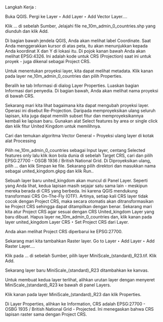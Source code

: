 Langkah Kerja :

Buka QGIS. Pergi ke Layer ‣ Add Layer ‣ Add Vector Layer….

Klik … di sebelah Sumber, Jelajahi file ne_10m_admin_0_countries.shp yang diunduh dan klik Add.

Di bagian bawah jendela QGIS, Anda akan melihat label Coordinate. Saat Anda menggerakkan kursor di atas peta, itu akan menunjukkan kepada Anda koordinat X dan Y di lokasi itu. Di pojok kanan bawah Anda akan melihat EPSG:4326. Ini adalah kode untuk CRS (Projection) saat ini untuk proyek - juga dikenal sebagai Project CRS.

Untuk menentukan proyeksi layer, kita dapat melihat metadata. Klik kanan pada layer ne_10m_admin_0_countries dan pilih Properties.

Beralih ke tab Informasi di dialog Layer Properties. Luaskan bagian Informasi dari penyedia. Di bagian bawah, Anda akan melihat nama proyeksi di bawah CRS.

Sekarang mari kita lihat bagaimana kita dapat mengubah proyeksi layer. Operasi ini disebut Re-Projection. Daripada memproyeksikan ulang seluruh lapisan, kita juga dapat memilih subset fitur dan memproyeksikannya kembali ke lapisan baru. Gunakan alat Select features by area or single click dan klik fitur United Kingdom untuk memilihnya.

Cari dan temukan algoritma Vector General ‣ Proyeksi ulang layer di kotak alat Processing

Pilih ne_10m_admin_0_countries sebagai Input layer, centang Selected features only lalu klik ikon bola dunia di sebelah Target CRS, cari dan pilih EPSG:27700 - OSGB 1936 / British National Grid. Di Diproyeksikan ulang, pilih ... dan klik Simpan ke file. Sekarang pilih direktori dan masukkan nama sebagai united_kingdom.gkpg dan klik Run..

Sebuah layer baru united_kingdom akan muncul di Panel Layer. Seperti yang Anda lihat, kedua lapisan masih sejajar satu sama lain - meskipun mereka berada di CRS yang berbeda. Ini karena QGIS mendukung transformasi CRS On-The-Fly (OTF). Artinya, setiap kali CRS layer tidak cocok dengan Project CRS, maka secara otomatis akan ditransformasikan ke Project CRS sehingga dapat ditampilkan dengan benar. Sekarang mari kita atur Project CRS agar sesuai dengan CRS United_kingdom Layer yang baru dibuat. Hapus layer ne_10m_admin_0_countries dan, klik kanan pada layer united_kingdom Layer CRS ‣ Set Project CRS dari Layer.

Anda akan melihat Project CRS diperbarui ke EPSG:27700.

Sekarang mari kita tambahkan Raster layer. Go to Layer ‣ Add Layer ‣ Add Raster Layer….

Klik pada ... di sebelah Sumber, pilih layer MiniScale_(standard)_R23.tif. Klik Add.

Sekarang layer baru MiniScale_(standard)_R23 ditambahkan ke kanvas.

Untuk membuat kedua layer terlihat, alihkan urutan layer dengan menyeret MiniScale_(standard)_R23 ke bawah di panel Layers.

Klik kanan pada layer MiniScale_(standard)_R23 dan klik Properties.

Di Layer Properties, alihkan ke Information, CRS adalah EPSG:27700 - OSBG 1935 / British National Grid - Projected. Ini menegaskan bahwa CRS lapisan raster sama dengan Project CRS.
